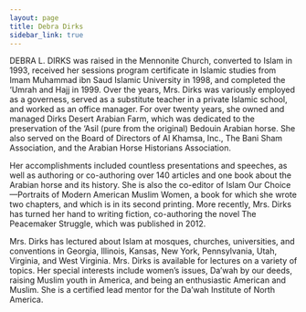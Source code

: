 ```yaml
---
layout: page
title: Debra Dirks
sidebar_link: true
---
```


DEBRA L. DIRKS was raised in the Mennonite Church, converted to Islam in 1993, received her sessions program certificate in Islamic studies from Imam Muhammad ibn Saud Islamic University in 1998, and completed the ‘Umrah and Hajj in 1999.  Over the years, Mrs. Dirks was variously employed as a governess, served as a substitute teacher in a private Islamic school, and worked as an office manager.  For over twenty years, she owned and managed Dirks Desert Arabian Farm, which was dedicated to the preservation of the ‘Asil (pure from the original) Bedouin Arabian horse.  She also served on the Board of Directors of Al Khamsa, Inc., The Bani Sham Association, and the Arabian Horse Historians Association.  

Her accomplishments included countless presentations and speeches, as well as authoring or co-authoring over 140 articles and one book about the Arabian horse and its history.  She is also the co-editor of Islam Our Choice—Portraits of Modern American Muslim Women, a book for which she wrote two chapters, and which is in its second printing.  More recently, Mrs. Dirks has turned her hand to writing fiction, co-authoring the novel The Peacemaker Struggle, which was published in 2012.  

Mrs. Dirks has lectured about Islam at mosques, churches, universities, and conventions in Georgia, Illinois, Kansas, New York, Pennsylvania, Utah, Virginia, and West Virginia.  Mrs. Dirks is available for lectures on a variety of topics.  Her special interests include women’s issues, Da’wah by our deeds, raising Muslim youth in America, and being an enthusiastic American and Muslim.  She is a certified lead mentor for the Da’wah Institute of North America.
